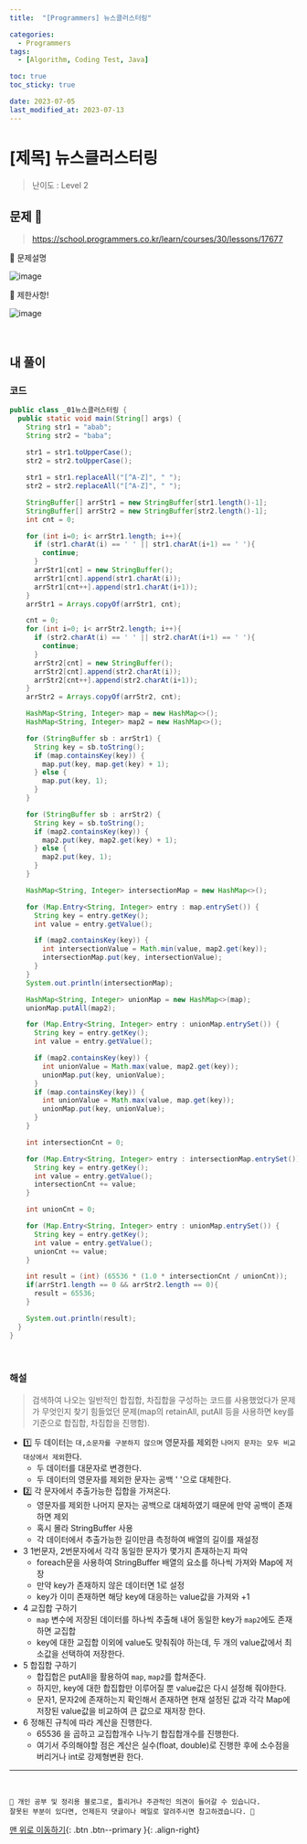 ```yaml
---
title:  "[Programmers] 뉴스클러스터링" 

categories:
  - Programmers
tags:
  - [Algorithm, Coding Test, Java]

toc: true
toc_sticky: true

date: 2023-07-05
last_modified_at: 2023-07-13
---
```


# [제목] 뉴스클러스터링

> 난이도 : Level 2

## 문제 🎯

> <https://school.programmers.co.kr/learn/courses/30/lessons/17677>

📢 문제설명

![image](https://github.com/hwet-j/hwet-j.github.io/assets/81364742/60e5356d-ed93-4544-bfbd-553d61a62ace)

📢 제한사항!

![image](https://github.com/hwet-j/hwet-j.github.io/assets/81364742/50850118-cde8-4c28-9900-f47f131caf99)



<br>

## 내 풀이

### 코드

```java
public class _01뉴스클러스터링 {
  public static void main(String[] args) {
    String str1 = "abab";
    String str2 = "baba";
    
    str1 = str1.toUpperCase();
    str2 = str2.toUpperCase();

    str1 = str1.replaceAll("[^A-Z]", " ");
    str2 = str2.replaceAll("[^A-Z]", " ");

    StringBuffer[] arrStr1 = new StringBuffer[str1.length()-1];
    StringBuffer[] arrStr2 = new StringBuffer[str2.length()-1];
    int cnt = 0;

    for (int i=0; i< arrStr1.length; i++){
      if (str1.charAt(i) == ' ' || str1.charAt(i+1) == ' '){
        continue;
      }
      arrStr1[cnt] = new StringBuffer();
      arrStr1[cnt].append(str1.charAt(i));
      arrStr1[cnt++].append(str1.charAt(i+1));
    }
    arrStr1 = Arrays.copyOf(arrStr1, cnt);

    cnt = 0;
    for (int i=0; i< arrStr2.length; i++){
      if (str2.charAt(i) == ' ' || str2.charAt(i+1) == ' '){
        continue;
      }
      arrStr2[cnt] = new StringBuffer();
      arrStr2[cnt].append(str2.charAt(i));
      arrStr2[cnt++].append(str2.charAt(i+1));
    }
    arrStr2 = Arrays.copyOf(arrStr2, cnt);

    HashMap<String, Integer> map = new HashMap<>();
    HashMap<String, Integer> map2 = new HashMap<>();

    for (StringBuffer sb : arrStr1) {
      String key = sb.toString();
      if (map.containsKey(key)) {
        map.put(key, map.get(key) + 1);
      } else {
        map.put(key, 1);
      }
    }

    for (StringBuffer sb : arrStr2) {
      String key = sb.toString();
      if (map2.containsKey(key)) {
        map2.put(key, map2.get(key) + 1);
      } else {
        map2.put(key, 1);
      }
    }

    HashMap<String, Integer> intersectionMap = new HashMap<>();

    for (Map.Entry<String, Integer> entry : map.entrySet()) {
      String key = entry.getKey();
      int value = entry.getValue();

      if (map2.containsKey(key)) {
        int intersectionValue = Math.min(value, map2.get(key));
        intersectionMap.put(key, intersectionValue);
      }
    }
    System.out.println(intersectionMap);

    HashMap<String, Integer> unionMap = new HashMap<>(map);
    unionMap.putAll(map2);

    for (Map.Entry<String, Integer> entry : unionMap.entrySet()) {
      String key = entry.getKey();
      int value = entry.getValue();

      if (map2.containsKey(key)) {
        int unionValue = Math.max(value, map2.get(key));
        unionMap.put(key, unionValue);
      }
      if (map.containsKey(key)) {
        int unionValue = Math.max(value, map.get(key));
        unionMap.put(key, unionValue);
      }
    }

    int intersectionCnt = 0;

    for (Map.Entry<String, Integer> entry : intersectionMap.entrySet()) {
      String key = entry.getKey();
      int value = entry.getValue();
      intersectionCnt += value;
    }

    int unionCnt = 0;

    for (Map.Entry<String, Integer> entry : unionMap.entrySet()) {
      String key = entry.getKey();
      int value = entry.getValue();
      unionCnt += value;
    }

    int result = (int) (65536 * (1.0 * intersectionCnt / unionCnt));
    if(arrStr1.length == 0 && arrStr2.length == 0){
      result = 65536;
    }

    System.out.println(result);
  }
}
```

<br>

### 해설

> 검색하여 나오는 일반적인 합집합, 차집합을 구성하는 코드를 사용했었다가 문제가 무엇인지 찾기 힘들었던 문제(map의 retainAll, putAll 등을 사용하면 key를 기준으로 합집합, 차집합을 진행함).

- 1️⃣ 두 데이터는 `대,소문자를 구분하지 않으며` 영문자를 제외한 `나머지 문자는 모두 비교대상에서 제외`한다.
  - 두 데이터를 대문자로 변경한다. 
  - 두 데이터의 영문자를 제외한 문자는 공백 ' '으로 대체한다. 
- 2️⃣ 각 문자에서 추출가능한 집합을 가져온다.
  - 영문자를 제외한 나머지 문자는 공백으로 대체하였기 때문에 만약 공백이 존재하면 제외
  - 혹시 몰라 StringBuffer 사용
  - 각 데이터에서 추출가능한 길이만큼 측정하여 배열의 길이를 재설정
- 3️ 1번문자, 2번문자에서 각각 동일한 문자가 몇가지 존재하는지 파악
  - foreach문을 사용하여 StringBuffer 배열의 요소를 하나씩 가져와 Map에 저장
  - 만약 key가 존재하지 않은 데이터면 1로 설정
  - key가 이미 존재하면 해당 key에 대응하는 value값을 가져와 +1
- 4️ 교집합 구하기
  - `map` 변수에 저장된 데이터를 하나씩 추출해 내어 동일한 key가 `map2`에도 존재하면 교집합
  - key에 대한 교집합 이외에 value도 맞춰줘야 하는데, 두 개의 value값에서 최소값을 선택하여 저장한다. 
- 5️ 합집합 구하기
  - 합집합은 putAll을 활용하여 `map`, `map2`를 합쳐준다. 
  - 하지만, key에 대한 합집합만 이루어질 뿐 value값은 다시 설정해 줘야한다. 
  - 문자1, 문자2에 존재하는지 확인해서 존재하면 현재 설정된 값과 각각 Map에 저장된 value값을 비교하여 큰 값으로 재저장 한다.
- 6️ 정해진 규칙에 따라 계산을 진행한다. 
  - 65536 을 곱하고 교집합개수 나누기 합집합개수를 진행한다. 
  - 여기서 주의해야할 점은 계산은 실수(float, double)로 진행한 후에 소수점을 버리거나 int로 강제형변환 한다.






***

<br> 

    📢 개인 공부 및 정리용 블로그로, 틀리거나 주관적인 의견이 들어갈 수 있습니다.
    잘못된 부분이 있다면, 언제든지 댓글이나 메일로 알려주시면 참고하겠습니다. 🔔

[맨 위로 이동하기](#){: .btn .btn--primary }{: .align-right}

